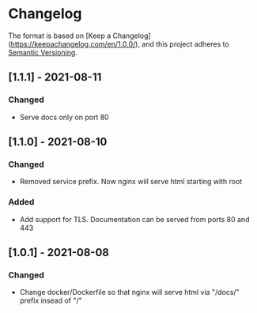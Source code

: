 # Changelog

The format is based on [Keep a Changelog]
(https://keepachangelog.com/en/1.0.0/), and this project adheres to
[Semantic Versioning](https://semver.org/spec/v2.0.0.html).

## [1.1.1] - 2021-08-11
### Changed
- Serve docs only on port 80

## [1.1.0] - 2021-08-10
### Changed
- Removed service prefix. Now nginx will serve html starting with root

### Added
- Add support for TLS. Documentation can be served from ports 80 and 443


## [1.0.1] - 2021-08-08
### Changed

- Change docker/Dockerfile so that nginx will serve html via "/docs/" prefix
  insead of "/"
